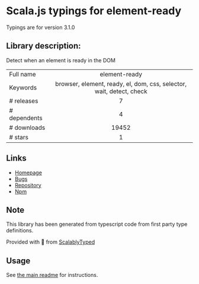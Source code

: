 
# Scala.js typings for element-ready

Typings are for version 3.1.0

## Library description:
Detect when an element is ready in the DOM

|                    |                 |
| ------------------ | :-------------: |
| Full name          | element-ready |
| Keywords           | browser, element, ready, el, dom, css, selector, wait, detect, check |
| # releases         | 7 |
| # dependents       | 4 |
| # downloads        | 19452 |
| # stars            | 1 |

## Links
- [Homepage](https://github.com/sindresorhus/element-ready#readme)
- [Bugs](https://github.com/sindresorhus/element-ready/issues)
- [Repository](https://github.com/sindresorhus/element-ready)
- [Npm](https://www.npmjs.com/package/element-ready)
    


## Note
This library has been generated from typescript code from first party type definitions.

Provided with :purple_heart: from [ScalablyTyped](https://github.com/oyvindberg/ScalablyTyped)

## Usage
See [the main readme](../../readme.md) for instructions.


